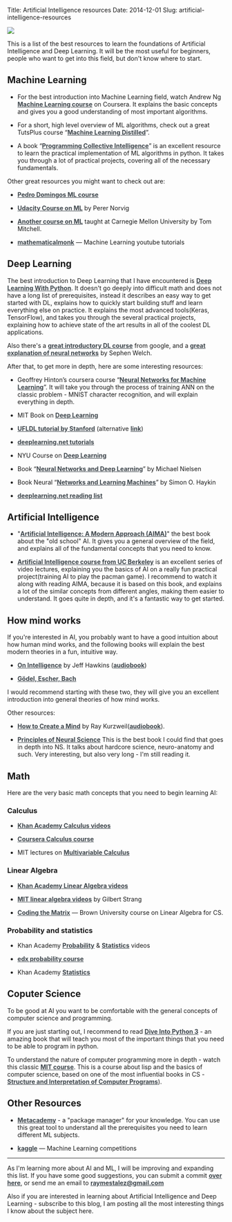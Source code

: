 Title: Artificial Intelligence resources
Date: 2014-12-01
Slug: artificial-intelligence-resources

![](http://digitalmind.io/images/digital-brain-header.png)

This is a list of the best resources to learn the foundations of Artificial Intelligence and Deep Learning. It will be the most useful for beginners, people who want to get into this field, but don't know where to start.

## Machine Learning

- For the best introduction into Machine Learning field, watch Andrew Ng [Machine Learning course](https://www.coursera.org/course/ml) on Coursera. It explains the basic concepts and gives you a good understanding of most important algorithms.

- For a short, high level overview of ML algorithms, check out a great TutsPlus course “[Machine Learning Distilled](http://code.tutsplus.com/courses/machine-learning-distilled)”.

- A book “[Programming Collective Intelligence](http://www.amazon.com/Programming-Collective-Intelligence-Building-Applications/dp/0596529325)” is an excellent resource to learn the practical implementation of ML algorithms in python. It takes you through a lot of practical projects, covering all of the necessary fundamentals.

Other great resources you might want to check out are:

- [Pedro Domingos ML course](https://class.coursera.org/machlearning-001/lecture/preview)

- [Udacity Course on ML](https://www.udacity.com/course/cs271) by Perer Norvig

- [Another course on ML](http://www.cs.cmu.edu/%7Etom/10701_sp11/lectures.shtml) taught at Carnegie Mellon University by Tom Mitchell.

- [mathematicalmonk](http://www.youtube.com/playlist?list=PLD0F06AA0D2E8FFBA) — Machine Learning youtube tutorials

## Deep Learning

The best introduction to Deep Learning that I have encountered is [Deep Learning With Python](https://machinelearningmastery.com/deep-learning-with-python/). It doesn't go deeply into difficult math and does not have a long list of prerequisites, instead it describes an easy way to get started with DL, explains how to quickly start building stuff and learn everything else on practice. It explains the most advanced tools(Keras, TensorFlow), and takes you through the several practical projects, explaining how to achieve state of the art results in all of the coolest DL applications.

Also there's a [great introductory DL course](https://www.youtube.com/playlist?list=PLOU2XLYxmsIIuiBfYad6rFYQU_jL2ryal) from google, and a [great explanation of neural networks](http://lumiverse.io/series/neural-networks-demystified) by Sephen Welch.


After that, to get more in depth, here are some interesting resources:

- Geoffrey Hinton’s coursera course “[Neural Networks for Machine Learning](https://class.coursera.org/neuralnets-2012-001/lecture)”. It will take you through the process of training ANN on the classic problem - MNIST character recognition, and will explain everything in depth.

- MIT Book on [Deep Learning](http://www.iro.umontreal.ca/%7Ebengioy/dlbook/)

- [UFLDL tutorial by Stanford](http://deeplearning.stanford.edu/wiki/index.php/UFLDL_Tutorial) (alternative [link](http://deeplearning.stanford.edu/tutorial/))

- [deeplearning.net tutorials](http://deeplearning.net/tutorial/)

- NYU Course on [Deep Learning](http://techtalks.tv/deep_learning_nyu_spring_2014/)

- Book “[Neural Networks and Deep Learning](http://neuralnetworksanddeeplearning.com/)” by Michael Nielsen

- Book Neural “[Networks and Learning Machines](http://www.amazon.com/Neural-Networks-Learning-Machines-Edition/dp/0131471392)” by Simon O. Haykin

- [deeplearning.net reading list](http://deeplearning.net/reading-list/)

## Artificial Intelligence
- "[Artificial Intelligence: A Modern Approach (AIMA)](http://www.amazon.com/Artificial-Intelligence-Modern-Approach-Edition/dp/0136042597)" the best book about the "old school" AI. It gives you a general overview of the field, and explains all of the fundamental concepts that you need to know. 

- [Artificial Intelligence course from UC Berkeley](https://www.youtube.com/channel/UCshmLD2MsyqAKBx8ctivb5Q/videos) is an excellent series of video lectures, explaining you the basics of AI on a really fun practical project(training AI to play the pacman game). I recommend to watch it along with reading AIMA, because it is based on this book, and explains a lot of the similar concepts from different angles, making them easier to understand. It goes quite in depth, and it's a fantastic way to get started.

## How mind works

If you're interested in AI, you probably want to have a good intuition about how human mind works, and the following books will explain the best modern theories in a fun, intuitive way.

- [On Intelligence](http://www.amazon.com/On-Intelligence-Jeff-Hawkins/dp/0805078533) by Jeff Hawkins ([audiobook](http://www.audible.com/pd/Science-Technology/On-Intelligence-Audiobook/B002V8LK))


- [Gödel, Escher, Bach](https://www.amazon.com/G%C3%B6del-Escher-Bach-Eternal-Golden/dp/0465026567)

I would recommend starting with these two, they will give you an excellent introduction into general theories of how mind works.

Other resources:


- [How to Create a Mind](http://www.amazon.com/How-Create-Mind-Thought-Revealed/dp/0143124048/) by Ray Kurzweil([audiobook](http://www.audible.com/pd/Science-Technology/How-to-Create-a-Mind-Audiobook/B009S7OKJS/ref=a_search_c4_1_1_srTtl?qid=1469788482&sr=1-1)).


- [Principles of Neural Science](http://www.amazon.com/Principles-Neural-Science-Edition-Kandel/dp/00713901) This is the best book I could find that goes in depth into NS. It talks about hardcore science, neuro-anatomy and such. Very interesting, but also very long - I'm still reading it.



## Math

Here are the very basic math concepts that you need to begin learning AI:

### Calculus

* [Khan Academy Calculus videos](http://www.youtube.com/playlist?list=PL19E79A0638C8D449)

* [Coursera Calculus course](https://www.coursera.org/course/m2o2c2)

* MIT lectures on [Multivariable Calculus](http://ocw.mit.edu/courses/mathematics/18-02sc-multivariable-calculus-fall-2010/index.htm)

### Linear Algebra

* [Khan Academy Linear Algebra videos](http://www.youtube.com/playlist?list=PLFD0EB975BA0CC1E0)

* [MIT linear algebra videos](http://ocw.mit.edu/courses/mathematics/18-06-linear-algebra-spring-2010/video-lectures/) by Gilbert Strang

* [Coding the Matrix](https://cs.brown.edu/video/channels/coding-matrix-fall-2014/?page=2) — Brown University course on Linear Algebra for CS.

### Probability and statistics

* Khan Academy [Probability](http://www.youtube.com/playlist?list=PLC58778F28211FA19) & [Statistics](http://www.youtube.com/playlist?list=PL1328115D3D8A2566) videos

* [edx probability course](https://www.edx.org/course/introduction-probability-science-mitx-6-041x#.VJfS2LQAKc)

- Khan Academy [Statistics](http://www.youtube.com/playlist?list=PL1328115D3D8A2566)  


## Coputer Science
To be good at AI you want to be comfortable with the general concepts of computer science and programming. 

If you are just starting out, I recommend to read [Dive Into Python 3](http://www.diveintopython3.net/) - an amazing book that will teach you most of the important things that you need to be able to program in python.

To understand the nature of computer programming more in depth - watch this classic [MIT course](https://www.youtube.com/watch?v=2Op3QLzMgSY&list=PLE18841CABEA24090#t=253). This is a course about lisp and the basics of computer science, based on one of the most influential books in CS - [Structure and Interpretation of Computer Programs](http://www.amazon.com/Structure-Interpretation-Computer-Programs-Engineering/dp/0262510871)).

<!-- (algorithms, data structures, complexity) -->

## Other Resources

- [Metacademy](http://www.metacademy.org/) - a "package manager" for your knowledge. You can use this great tool to understand all the prerequisites you need to learn different ML subjects.

- [kaggle](http://www.kaggle.com/) — Machine Learning competitions

<!-- - Github/my post on datasets -->


----

As I'm learning more about AI and ML, I will be improving and expanding this list. If you have some good suggestions, you can submit a commit [over here](https://github.com/raymestalez/digitalmind/blob/master/blog/content/ai/ai-resources.md), or send me an email to raymestalez@gmail.com

Also if you are interested in learning about Artificial Intelligence and Deep Learning - subscribe to this blog, I am posting all the most interesting things I know about the subject here.


<!-- 

## Programming
## Prerequisites

### Lisp and Python - best programming languages for AI:
Of all the programming languages you can choose to practice AI there are 2 best
options: Lisp and Python. Lisp was created specifically for creating AI, and it
is widely considered to be the most elegant and brilliant programming language
ever.  

Here's the best way to learn it:  

- Book "[Land of Lisp](http://www.amazon.com/Land-Lisp-Learn-Program-Game/dp/1593272812/)"
  (Book about lisp with some AI algorithms)  
  This is an excellent and very fun introduction to lisp, makes learning very
  enjoyable, understandable, and includes a lot of algorithms and basic principles
  that will be very useful when you will be going throuhg AIMA.  


- Paul Graham [ANSI Common Lisp](http://www.amazon.com/ANSI-Common-LISP-Paul-Graham/dp/0133708756)

And here's my favorite book on python:  


 -->


<style>
a {
    color: #3d454b;
    font-weight: bold;
}
</style>


